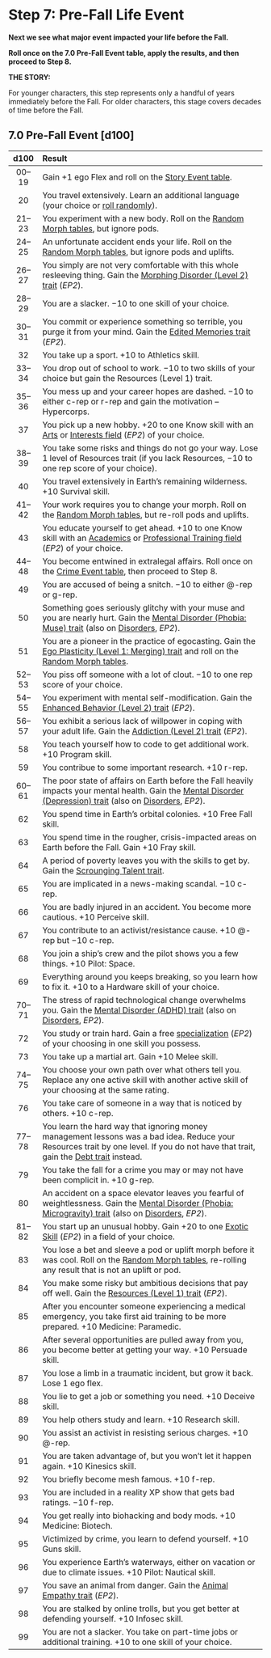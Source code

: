 # Step 7: Pre-Fall Life Event

<!-- CLEANED div class="no-margin" -->
<!-- CLEANED blockquote class="header-bg" -->

**Next we see what major event impacted your life before the Fall.**

**Roll once on the 7.0 Pre-Fall Event table, apply the results, and then proceed to Step 8.**

<!-- CLEANED /blockquote -->

<!-- CLEANED blockquote -->

**THE STORY:**

For younger characters, this step represents only a handful of years immediately before the Fall. For older characters, this stage covers decades of time before the Fall.

<!-- CLEANED /blockquote -->
<!-- CLEANED /div -->

<!-- CLEANED blockquote class="table" -->

## 7.0 Pre-Fall Event \[d100\]

<!-- CLEANED div class="tnw1" -->

| d100  | Result                                                                                                                                                                                                                                               |
| :---: | :--------------------------------------------------------------------------------------------------------------------------------------------------------------------------------------------------------------------------------------------------- |
| 00–19 | Gain +1 ego Flex and roll on the [Story Event table](./15-step-14-story-event-optional.md#140-story-event-d100).                                                                                                                                     |
|  20   | You travel extensively. Learn an additional language (your choice or [roll randomly](./04-step-3-native-tongue.md#30-random-language-d100)).                                                                                                         |
| 21–23 | You experiment with a new body. Roll on the [Random Morph tables](./20-morph-tables.md), but ignore pods.                                                                                                                           |
| 24–25 | An unfortunate accident ends your life. Roll on the [Random Morph tables](./20-morph-tables.md), but ignore pods and uplifts.                                                                                                       |
| 26–27 | You simply are not very comfortable with this whole resleeving thing. Gain the [Morphing Disorder (Level 2) trait](../../../04/28-traits.md#morphing-disorder) (_EP2_).                                                                              |
| 28–29 | You are a slacker. −10 to one skill of your choice.                                                                                                                                                                                                  |
| 30–31 | You commit or experience something so terrible, you purge it from your mind. Gain the [Edited Memories trait](../../../04/28-traits.md#edited-memories) (_EP2_).                                                                                     |
|  32   | You take up a sport. +10 to Athletics skill.                                                                                                                                                                                                         |
| 33–34 | You drop out of school to work. −10 to two skills of your choice but gain the Resources (Level 1) trait.                                                                                                                                             |
| 35–36 | You mess up and your career hopes are dashed. −10 to either c-rep or r-rep and gain the motivation –Hypercorps.                                                                                                                                      |
|  37   | You pick up a new hobby. +20 to one Know skill with an [Arts](../../../04/20-know-skills.md#arts) or [Interests field](../../../04/20-know-skills.md#interests) (_EP2_) of your choice.                                                              |
| 38–39 | You take some risks and things do not go your way. Lose 1 level of Resources trait (if you lack Resources, −10 to one rep score of your choice).                                                                                                     |
|  40   | You travel extensively in Earth’s remaining wilderness. +10 Survival skill.                                                                                                                                                                          |
| 41–42 | Your work requires you to change your morph. Roll on the [Random Morph tables](./20-morph-tables.md), but re-roll pods and uplifts.                                                                                                 |
|  43   | You educate yourself to get ahead. +10 to one Know skill with an [Academics](../../../04/20-know-skills.md#academics) or [Professional Training field](../../../04/20-know-skills.md#professional-training) (_EP2_) of your choice.                  |
| 44–48 | You become entwined in extralegal affairs. Roll once on the [Crime Event table](./14-step-13-campaign-event.md#crime-event-d100), then proceed to Step 8.                                                                                            |
|  49   | You are accused of being a snitch. −10 to either @-rep or g-rep.                                                                                                                                                                                     |
|  50   | Something goes seriously glitchy with your muse and you are nearly hurt. Gain the [Mental Disorder (Phobia: Muse) trait](../../../04/28-traits.md#mental-disorder) (also on [Disorders](../../../12/20-disorders.md#phobia), _EP2_).                 |
|  51   | You are a pioneer in the practice of egocasting. Gain the [Ego Plasticity (Level 1: Merging) trait](../04/07-new-ego-traits.md#ego-plasticity) and roll on the [Random Morph tables](./20-morph-tables.md).                         |
| 52–53 | You piss off someone with a lot of clout. −10 to one rep score of your choice.                                                                                                                                                                       |
| 54–55 | You experiment with mental self-modification. Gain the [Enhanced Behavior (Level 2) trait](../../../04/28-traits.md#enhanced-behavior) (_EP2_).                                                                                                      |
| 56–57 | You exhibit a serious lack of willpower in coping with your adult life. Gain the [Addiction (Level 2) trait](../../../04/28-traits.md#addiction) (_EP2_).                                                                                            |
|  58   | You teach yourself how to code to get additional work. +10 Program skill.                                                                                                                                                                            |
|  59   | You contribue to some important research. +10 r-rep.                                                                                                                                                                                                 |
| 60–61 | The poor state of affairs on Earth before the Fall heavily impacts your mental health. Gain the [Mental Disorder (Depression) trait](../../../04/28-traits.md#mental-disorder) (also on [Disorders](../../../12/20-disorders.md#depression), _EP2_). |
|  62   | You spend time in Earth’s orbital colonies. +10 Free Fall skill.                                                                                                                                                                                     |
|  63   | You spend time in the rougher, crisis-impacted areas on Earth before the Fall. Gain +10 Fray skill.                                                                                                                                                  |
|  64   | A period of poverty leaves you with the skills to get by. Gain the [Scrounging Talent trait](../04/07-new-ego-traits.md#scrounging-talent).                                                                                                          |
|  65   | You are implicated in a news-making scandal. −10 c-rep.                                                                                                                                                                                              |
|  66   | You are badly injured in an accident. You become more cautious. +10 Perceive skill.                                                                                                                                                                  |
|  67   | You contribute to an activist/resistance cause. +10 @-rep but −10 c-rep.                                                                                                                                                                             |
|  68   | You join a ship’s crew and the pilot shows you a few things. +10 Pilot: Space.                                                                                                                                                                       |
|  69   | Everything around you keeps breaking, so you learn how to fix it. +10 to a Hardware skill of your choice.                                                                                                                                            |
| 70–71 | The stress of rapid technological change overwhelms you. Gain the [Mental Disorder (ADHD) trait](../../../04/28-traits.md#mental-disorder) (also on [Disorders](../../../12/20-disorders.md#attention-deficit-hyperactivity-disorder-adhd), _EP2_).  |
|  72   | You study or train hard. Gain a free [specialization](../../../04/18-skills.md#specializations) (_EP2_) of your choosing in one skill you possess.                                                                                                   |
|  73   | You take up a martial art. Gain +10 Melee skill.                                                                                                                                                                                                     |
| 74–75 | You choose your own path over what others tell you. Replace any one active skill with another active skill of your choosing at the same rating.                                                                                                      |
|  76   | You take care of someone in a way that is noticed by others. +10 c-rep.                                                                                                                                                                              |
| 77–78 | You learn the hard way that ignoring money management lessons was a bad idea. Reduce your Resources trait by one level. If you do not have that trait, gain the [Debt trait](../04/07-new-ego-traits.md#debt) instead.                               |
|  79   | You take the fall for a crime you may or may not have been complicit in. +10 g-rep.                                                                                                                                                                  |
|  80   | An accident on a space elevator leaves you fearful of weightlessness. Gain the [Mental Disorder (Phobia: Microgravity) trait](../../../04/28-traits.md#mental-disorder) (also on [Disorders](../../../12/20-disorders.md#phobia), _EP2_).            |
| 81–82 | You start up an unusual hobby. Gain +20 to one [Exotic Skill](../../../04/19-active-skill-list.md#exotic-skill-field) (_EP2_) in a field of your choice.                                                                                             |
|  83   | You lose a bet and sleeve a pod or uplift morph before it was cool. Roll on the [Random Morph tables](./20-morph-tables.md), re-rolling any result that is not an uplift or pod.                                                    |
|  84   | You make some risky but ambitious decisions that pay off well. Gain the [Resources (Level 1) trait](../../../04/28-traits.md#resources) (_EP2_).                                                                                                     |
|  85   | After you encounter someone experiencing a medical emergency, you take first aid training to be more prepared. +10 Medicine: Paramedic.                                                                                                              |
|  86   | After several opportunities are pulled away from you, you become better at getting your way. +10 Persuade skill.                                                                                                                                     |
|  87   | You lose a limb in a traumatic incident, but grow it back. Lose 1 ego flex.                                                                                                                                                                          |
|  88   | You lie to get a job or something you need. +10 Deceive skill.                                                                                                                                                                                       |
|  89   | You help others study and learn. +10 Research skill.                                                                                                                                                                                                 |
|  90   | You assist an activist in resisting serious charges. +10 @-rep.                                                                                                                                                                                      |
|  91   | You are taken advantage of, but you won’t let it happen again. +10 Kinesics skill.                                                                                                                                                                   |
|  92   | You briefly become mesh famous. +10 f-rep.                                                                                                                                                                                                           |
|  93   | You are included in a reality XP show that gets bad ratings. −10 f-rep.                                                                                                                                                                              |
|  94   | You get really into biohacking and body mods. +10 Medicine: Biotech.                                                                                                                                                                                 |
|  95   | Victimized by crime, you learn to defend yourself. +10 Guns skill.                                                                                                                                                                                   |
|  96   | You experience Earth’s waterways, either on vacation or due to climate issues. +10 Pilot: Nautical skill.                                                                                                                                            |
|  97   | You save an animal from danger. Gain the [Animal Empathy trait](../../../04/28-traits.md#animal-empathy) (_EP2_).                                                                                                                                    |
|  98   | You are stalked by online trolls, but you get better at defending yourself. +10 Infosec skill.                                                                                                                                                       |
|  99   | You are not a slacker. You take on part-time jobs or additional training. +10 to one skill of your choice.                                                                                                                                           |

<!-- CLEANED /div -->
<!-- CLEANED /blockquote -->
